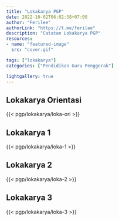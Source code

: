 ```yaml
---
title: "Lokakarya PGP"
date: 2022-10-02T06:02:58+07:00
author: "Ferilee"
authorLink: "https://t.me/ferilee"
description: "Catatan Lokakarya PGP"
resources:
- name: "featured-image"
  src: "cover.gif"

tags: ["lokakarya"]
categories: ["Pendidikan Guru Penggerak"]

lightgallery: true
---
```

## Lokakarya Orientasi
{{< pgp/lokakarya/loka-ori >}}

## Lokakarya 1
{{< pgp/lokakarya/loka-1 >}}

## Lokakarya 2
{{< pgp/lokakarya/loka-2 >}}

## Lokakarya 3
{{< pgp/lokakarya/loka-3 >}}
